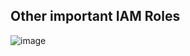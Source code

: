 ## Other important IAM Roles
![image](https://github.com/ramkrushna26/gcp/assets/45620457/c8f78caf-24d0-447b-ae6f-41ffcbf3d7ed)


